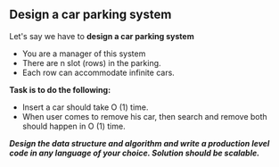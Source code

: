 ## Design a car parking system

Let's say we have to **design a car parking system**

 - You are a manager of this system
 - There are n slot (rows) in the parking.
 - Each row can accommodate infinite cars.

**Task is to do the following:**

 - Insert a car should take O (1) time.
 - When user comes to remove his car, then search and remove both should happen in O (1) time. 

***Design the data structure and algorithm and write a production level code    in any language of your choice. Solution should be scalable.***
